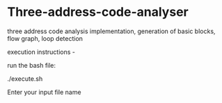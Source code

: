 # Three-address-code-analyser
three address code analysis implementation, generation of basic blocks, flow graph, loop detection

execution instructions - 

run the bash file:

./execute.sh

Enter your input file name 
